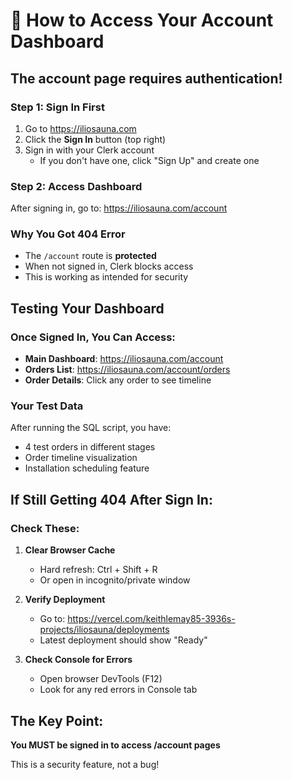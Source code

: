 # 🔐 How to Access Your Account Dashboard

## The account page requires authentication!

### Step 1: Sign In First
1. Go to https://iliosauna.com
2. Click the **Sign In** button (top right)
3. Sign in with your Clerk account
   - If you don't have one, click "Sign Up" and create one

### Step 2: Access Dashboard
After signing in, go to: https://iliosauna.com/account

### Why You Got 404 Error
- The `/account` route is **protected**
- When not signed in, Clerk blocks access
- This is working as intended for security

## Testing Your Dashboard

### Once Signed In, You Can Access:
- **Main Dashboard**: https://iliosauna.com/account
- **Orders List**: https://iliosauna.com/account/orders  
- **Order Details**: Click any order to see timeline

### Your Test Data
After running the SQL script, you have:
- 4 test orders in different stages
- Order timeline visualization
- Installation scheduling feature

## If Still Getting 404 After Sign In:

### Check These:
1. **Clear Browser Cache**
   - Hard refresh: Ctrl + Shift + R
   - Or open in incognito/private window

2. **Verify Deployment**
   - Go to: https://vercel.com/keithlemay85-3936s-projects/iliosauna/deployments
   - Latest deployment should show "Ready"

3. **Check Console for Errors**
   - Open browser DevTools (F12)
   - Look for any red errors in Console tab

## The Key Point:
**You MUST be signed in to access /account pages**

This is a security feature, not a bug!